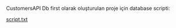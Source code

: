CustomersAPI
Db first olarak oluşturulan proje için database scripti:




[script.txt](https://github.com/Ozgeakalin/CustomersAPI/files/8295380/script.txt)
